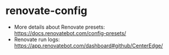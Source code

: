 # renovate-config

- More details about Renovate presets: https://docs.renovatebot.com/config-presets/
- Renovate run logs: https://app.renovatebot.com/dashboard#github/CenterEdge/
